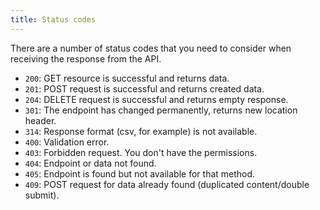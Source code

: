 ```yaml
---
title: Status codes
---
```


There are a number of status codes that you need to consider when receiving the response from the API.

- `200`: GET resource is successful and returns data.
- `201`: POST request is successful and returns created data.
- `204`: DELETE request is successful and returns empty response.
- `301`: The endpoint has changed permanently, returns new location header.
- `314`: Response format (csv, for example) is not available.
- `400`: Validation error.
- `403`: Forbidden request. You don't have the permissions.
- `404`: Endpoint or data not found.
- `405`: Endpoint is found but not available for that method.
- `409`: POST request for data already found (duplicated content/double submit).